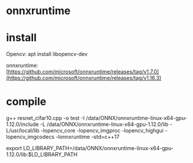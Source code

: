 # onnxruntime

# install
Opencv: apt install libopencv-dev

onnxruntime: [https://github.com/microsoft/onnxruntime/releases/tag/v1.7.0](https://github.com/microsoft/onnxruntime/releases/tag/v1.16.3)

# compile 
g++ resnet_cifar10.cpp -o test  -I /data/ONNX/onnxruntime-linux-x64-gpu-1.12.0/include -L /data/ONNX/onnxruntime-linux-x64-gpu-1.12.0/lib  -L/usr/local/lib -lopencv_core -lopencv_imgproc -lopencv_highgui -lopencv_imgcodecs -lonnxruntime -std=c++17

 export LD_LIBRARY_PATH=/data/ONNX/onnxruntime-linux-x64-gpu-1.12.0/lib:$LD_LIBRARY_PATH
